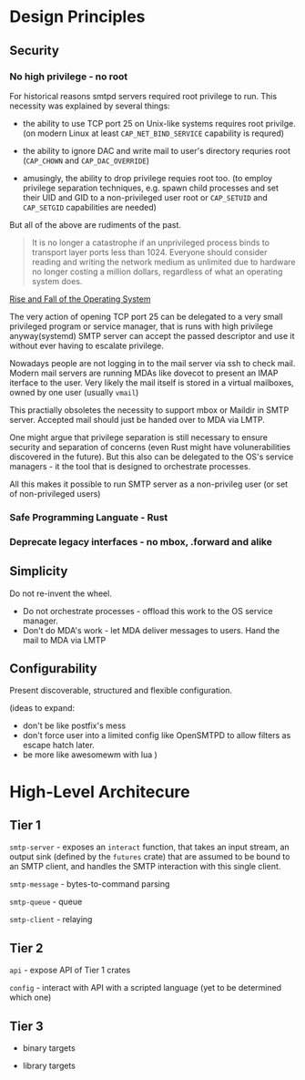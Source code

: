 # Design Principles

## Security

### No high privilege - no root

For historical reasons smtpd servers required root privilege to run. This
necessity was explained by several things:

- the ability to use TCP port 25 on Unix-like systems requires root privilge.
  (on modern Linux at least `CAP_NET_BIND_SERVICE` capability is requred)

- the ability to ignore DAC and write mail to user's directory requries root
  (`CAP_CHOWN` and `CAP_DAC_OVERRIDE`)

- amusingly, the ability to drop privilege requies root too. 
  (to employ privilege separation techniques, e.g. spawn child
  processes and set their UID and GID to a non-privileged user root or `CAP_SETUID`
  and `CAP_SETGID` capabilities are needed)


But all of the above are rudiments of the past.

> It is no longer a catastrophe if an unprivileged process binds to transport
> layer ports less than 1024. Everyone should consider reading and writing the
> network medium as unlimited due to hardware no longer costing a million
> dollars, regardless of what an operating system does.

[Rise and Fall of the Operating System](http://www.fixup.fi/misc/usenix-login-2015/login_oct15_02_kantee.pdf)

The very action of opening TCP port 25 can be delegated to a very small
privileged program or service manager, that is runs with high privilege
anyway(systemd) SMTP server can accept the passed descriptor and use it without
ever having to escalate privilege.

Nowadays people are not logging in to the mail server via ssh to check mail.
Modern mail servers are running MDAs like dovecot to present an IMAP iterface
to the user. Very likely the mail itself is stored in a virtual mailboxes, owned 
by one user (usually `vmail`)

This practially obsoletes the necessity to support mbox or Maildir in SMTP
server. Accepted mail should just be handed over to MDA via LMTP.

One might argue that privilege separation is still necessary to ensure security
and separation of concerns (even Rust might have volunerabilities discovered in
the future). But this also can be delegated to the OS's service managers - it 
the tool that is designed to orchestrate processes.

All this makes it possible to run SMTP server as a non-privileg user (or set of 
non-privileged users)

### Safe Programming Languate - Rust


### Deprecate legacy interfaces - no mbox, .forward and alike


## Simplicity

Do not re-invent the wheel.

- Do not orchestrate processes - offload this work to
  the OS service manager.
- Don't do MDA's work - let MDA deliver messages to users. Hand the mail to MDA
  via LMTP

## Configurability

Present discoverable, structured and flexible configuration. 

(ideas to expand: 
- don't be like postfix's mess
- don't force user into a limited config like OpenSMTPD to allow filters as
  escape hatch later.
- be more like awesomewm with lua
)



# High-Level Architecure

## Tier 1

`smtp-server` - exposes an `interact` function, that takes an input
stream, an output sink (defined by the `futures` crate) that are assumed to be
bound to an SMTP client, and handles the SMTP interaction with this single
client.

`smtp-message` - bytes-to-command parsing

`smtp-queue`  - queue

`smtp-client` - relaying 


## Tier 2 

`api` - expose API of Tier 1 crates

`config` - interact with API with a scripted language (yet to be determined which one)


## Tier 3

- binary targets

- library targets 






